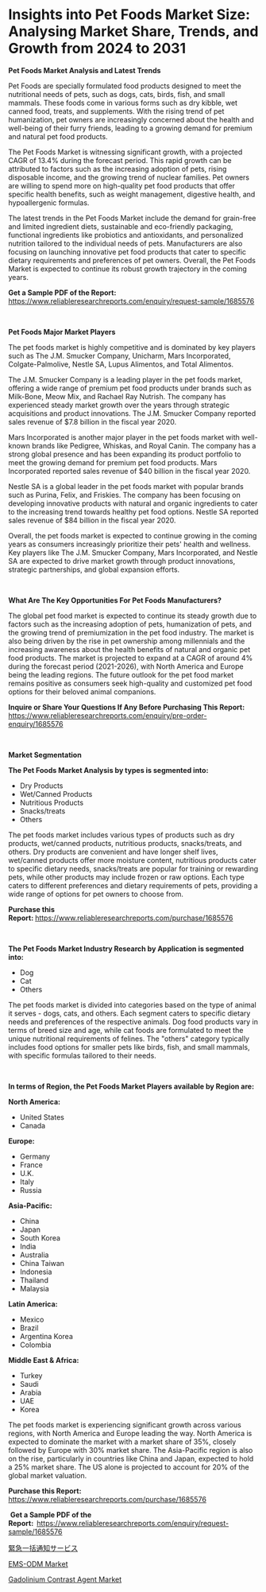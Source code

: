<p><h1>Insights into Pet Foods Market Size: Analysing Market Share, Trends, and Growth from 2024 to 2031</h1></p><p><strong>Pet Foods Market Analysis and Latest Trends</strong></p>
<p><p>Pet Foods are specially formulated food products designed to meet the nutritional needs of pets, such as dogs, cats, birds, fish, and small mammals. These foods come in various forms such as dry kibble, wet canned food, treats, and supplements. With the rising trend of pet humanization, pet owners are increasingly concerned about the health and well-being of their furry friends, leading to a growing demand for premium and natural pet food products.</p><p>The Pet Foods Market is witnessing significant growth, with a projected CAGR of 13.4% during the forecast period. This rapid growth can be attributed to factors such as the increasing adoption of pets, rising disposable income, and the growing trend of nuclear families. Pet owners are willing to spend more on high-quality pet food products that offer specific health benefits, such as weight management, digestive health, and hypoallergenic formulas.</p><p>The latest trends in the Pet Foods Market include the demand for grain-free and limited ingredient diets, sustainable and eco-friendly packaging, functional ingredients like probiotics and antioxidants, and personalized nutrition tailored to the individual needs of pets. Manufacturers are also focusing on launching innovative pet food products that cater to specific dietary requirements and preferences of pet owners. Overall, the Pet Foods Market is expected to continue its robust growth trajectory in the coming years.</p></p>
<p><strong>Get a Sample PDF of the Report:&nbsp;</strong> <a href="https://www.reliableresearchreports.com/enquiry/request-sample/1685576">https://www.reliableresearchreports.com/enquiry/request-sample/1685576</a></p>
<p>&nbsp;</p>
<p><strong>Pet Foods Major Market Players</strong></p>
<p><p>The pet foods market is highly competitive and is dominated by key players such as The J.M. Smucker Company, Unicharm, Mars Incorporated, Colgate-Palmolive, Nestle SA, Lupus Alimentos, and Total Alimentos.</p><p>The J.M. Smucker Company is a leading player in the pet foods market, offering a wide range of premium pet food products under brands such as Milk-Bone, Meow Mix, and Rachael Ray Nutrish. The company has experienced steady market growth over the years through strategic acquisitions and product innovations. The J.M. Smucker Company reported sales revenue of $7.8 billion in the fiscal year 2020.</p><p>Mars Incorporated is another major player in the pet foods market with well-known brands like Pedigree, Whiskas, and Royal Canin. The company has a strong global presence and has been expanding its product portfolio to meet the growing demand for premium pet food products. Mars Incorporated reported sales revenue of $40 billion in the fiscal year 2020.</p><p>Nestle SA is a global leader in the pet foods market with popular brands such as Purina, Felix, and Friskies. The company has been focusing on developing innovative products with natural and organic ingredients to cater to the increasing trend towards healthy pet food options. Nestle SA reported sales revenue of $84 billion in the fiscal year 2020.</p><p>Overall, the pet foods market is expected to continue growing in the coming years as consumers increasingly prioritize their pets' health and wellness. Key players like The J.M. Smucker Company, Mars Incorporated, and Nestle SA are expected to drive market growth through product innovations, strategic partnerships, and global expansion efforts.</p></p>
<p>&nbsp;</p>
<p><strong>What Are The Key Opportunities For Pet Foods Manufacturers?</strong></p>
<p><p>The global pet food market is expected to continue its steady growth due to factors such as the increasing adoption of pets, humanization of pets, and the growing trend of premiumization in the pet food industry. The market is also being driven by the rise in pet ownership among millennials and the increasing awareness about the health benefits of natural and organic pet food products. The market is projected to expand at a CAGR of around 4% during the forecast period (2021-2026), with North America and Europe being the leading regions. The future outlook for the pet food market remains positive as consumers seek high-quality and customized pet food options for their beloved animal companions.</p></p>
<p><strong>Inquire or Share Your Questions If Any Before Purchasing This Report:</strong> <a href="https://www.reliableresearchreports.com/enquiry/pre-order-enquiry/1685576">https://www.reliableresearchreports.com/enquiry/pre-order-enquiry/1685576</a></p>
<p>&nbsp;</p>
<p><strong>Market Segmentation</strong></p>
<p><strong>The Pet Foods Market Analysis by types is segmented into:</strong></p>
<p><ul><li>Dry Products</li><li>Wet/Canned Products</li><li>Nutritious Products</li><li>Snacks/treats</li><li>Others</li></ul></p>
<p><p>The pet foods market includes various types of products such as dry products, wet/canned products, nutritious products, snacks/treats, and others. Dry products are convenient and have longer shelf lives, wet/canned products offer more moisture content, nutritious products cater to specific dietary needs, snacks/treats are popular for training or rewarding pets, while other products may include frozen or raw options. Each type caters to different preferences and dietary requirements of pets, providing a wide range of options for pet owners to choose from.</p></p>
<p><strong>Purchase this Report:&nbsp;</strong><a href="https://www.reliableresearchreports.com/purchase/1685576">https://www.reliableresearchreports.com/purchase/1685576</a></p>
<p>&nbsp;</p>
<p><strong>The Pet Foods Market Industry Research by Application is segmented into:</strong></p>
<p><ul><li>Dog</li><li>Cat</li><li>Others</li></ul></p>
<p><p>The pet foods market is divided into categories based on the type of animal it serves - dogs, cats, and others. Each segment caters to specific dietary needs and preferences of the respective animals. Dog food products vary in terms of breed size and age, while cat foods are formulated to meet the unique nutritional requirements of felines. The "others" category typically includes food options for smaller pets like birds, fish, and small mammals, with specific formulas tailored to their needs.</p></p>
<p>&nbsp;</p>
<p><strong>In terms of Region, the Pet Foods Market Players available by Region are:</strong></p>
<p>
    <p> <strong> North America: </strong>
        <ul>
            <li>United States</li>
            <li>Canada</li>
        </ul>
        </p> 
    <p> <strong> Europe: </strong>
        <ul>
            <li>Germany</li>
            <li>France</li>
            <li>U.K.</li>
            <li>Italy</li>
            <li>Russia</li>
        </ul>
        </p> 
    <p> <strong> Asia-Pacific: </strong>
        <ul>
            <li>China</li>
            <li>Japan</li>
            <li>South Korea</li>
            <li>India</li>
            <li>Australia</li>
            <li>China Taiwan</li>
            <li>Indonesia</li>
            <li>Thailand</li>
            <li>Malaysia</li>
        </ul>
        </p> 
    <p> <strong> Latin America: </strong>
        <ul>
            <li>Mexico</li>
            <li>Brazil</li>
            <li>Argentina Korea</li>
            <li>Colombia</li>
        </ul>
        </p> 
    <p> <strong> Middle East & Africa: </strong>
        <ul>
            <li>Turkey</li>
            <li>Saudi</li>
            <li>Arabia</li>
            <li>UAE</li>
            <li>Korea</li>
        </ul>
    </p>
    </p>
<p><p>The pet foods market is experiencing significant growth across various regions, with North America and Europe leading the way. North America is expected to dominate the market with a market share of 35%, closely followed by Europe with 30% market share. The Asia-Pacific region is also on the rise, particularly in countries like China and Japan, expected to hold a 25% market share. The US alone is projected to account for 20% of the global market valuation.</p></p>
<p><strong>Purchase this Report: </strong><a href="https://www.reliableresearchreports.com/purchase/1685576">https://www.reliableresearchreports.com/purchase/1685576</a></p>
<p>&nbsp;<strong>Get a Sample PDF of the Report:&nbsp;&nbsp;</strong><a href="https://www.reliableresearchreports.com/enquiry/request-sample/1685576">https://www.reliableresearchreports.com/enquiry/request-sample/1685576</a></p>
<p><strong></strong></p>
<p><p><a href="https://github.com/lily-u-genius/Market-Research-Report-List-1/blob/main/232786817530.md">緊急一括通知サービス</a></p><p><a href="https://www.linkedin.com/pulse/decoding-ems-odm-market-deep-dive-latest-trends-segmentation-bdm7e?trackingId=o1kwFNunJ01CbnWyWXz71A%3D%3D">EMS-ODM Market</a></p><p><a href="https://www.linkedin.com/pulse/gadolinium-contrast-agent-market-provides-detailed-segmentation-kqcae?trackingId=EE6B%2Bo%2BdXaYwzd0gtESLEA%3D%3D">Gadolinium Contrast Agent Market</a></p></p>